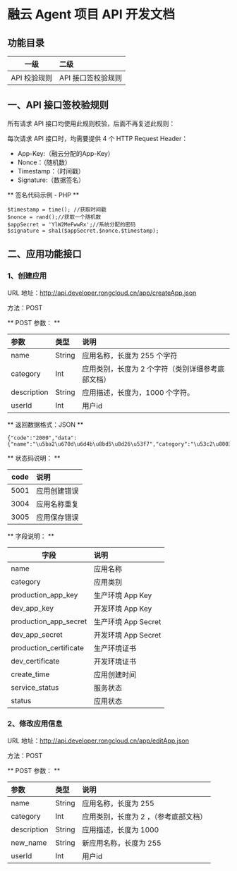 # 融云 Agent 项目 API 开发文档

## 功能目录

一级         |二级
-------------|:------------
API 校验规则  |API 接口签校验规则

## 一、API 接口签校验规则

所有请求 API 接口均使用此规则校验，后面不再复述此规则：

每次请求 API 接口时，均需要提供 4 个 HTTP Request Header：* App-Key:（融云分配的App-Key）* Nonce：（随机数）* Timestamp：（时间戳）* Signature:（数据签名）	** 签名代码示例 - PHP **
```$timestamp = time(); //获取时间戳$nonce = rand();//获取一个随机数$appSecret = 'YlW2MeFwwRx';//系统分配的密码$signature = sha1($appSecret.$nonce.$timestamp);```
## 二、应用功能接口
### 1、创建应用
URL 地址：http://api.developer.rongcloud.cn/app/createApp.json
方法：POST** POST 参数： **

参数	    |类型     |说明
:--------|:---------|:----------name	|String    |应用名称，长度为 255 个字符 category |Int      |应用类别，长度为 2 个字符（类别详细参考底部文档）description	|String   |应用描述，长度为，1000 个字符。 userId	|Int       |用户id**  返回数据格式：JSON **```
{"code":"2000","data":{"name":"\u5ba2\u670d\u6d4b\u8bd5\u8d26\u53f7","category":"\u53c2\u8003","production_app_key":"0vnjpoadnz0oz","dev_app_key":"pgyu6atqydpau","production_app_secret":"MCY6m1JXiuLyYV","dev_app_secret":"qPlSLgSthJuF","production_certificate":"","dev_certificate":"","create_time":1416307190,"service_status":"\u5f00\u542f","status":"\u672a\u7533\u8bf7"}}```
** 状态码说明： **
code	|说明
--------|:--------5001	|应用创建错误3004	|应用名称重复3005	|应用保存错误** 字段说明： **字段	      |说明
----------|:----------name	  |应用名称category  |应用类别production_app_key	    |生产环境 App Keydev_app_key	|开发环境 App Keyproduction_app_secret	|生产环境 App Secretdev_app_secret	|开发环境 App Secretproduction_certificate	|生产环境证书dev_certificate	|开发环境证书create_time	    |应用创建时间service_status	|服务状态status	   |应用状态### 2、修改应用信息
URL 地址：http://api.developer.rongcloud.cn/app/editApp.json
方法：POST** POST 参数： **参数	     |类型       |说明
:---------|:---------|:---------name	|String    |应用名称，长度为 255               category	|Int    |应用类别，长度为 2 ，（参考底部文档）description	|String   |应用描述，长度为 1000              new_name	|String   |新应用名称，长度为 255        userId	|Int     |用户id